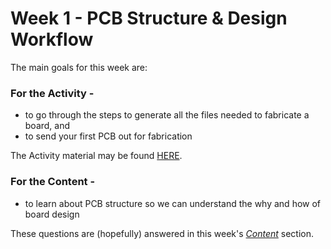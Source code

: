 # Week 1 - PCB Structure & Design Workflow

The main goals for this week are:

### For the Activity -
* to go through the steps to generate all the files needed to fabricate a board, and
* to send your first PCB out for fabrication

The Activity material may be found [HERE](../Week_1/Week_1_Activity).

### For the Content -
* to learn about PCB structure so we can understand the why and how of board design

These questions are (hopefully) answered in this week's [*Content*](../Week_1/Week_1_Content) section.

<!--
## PCB Structure
Currently there are three major classes of PCB structure:
* Rigid PCBs,
* Flex PCBs, and
* Metal substrate PCBs
Let's talk about each type in turn...
* __Rigid PCBs__ - These are the traditional multilayer PCBs made by laminating alternating layers of copper and a substrate material.
The substrate is most commonly an epoxy / glass fiber composite called FR4, however there are many different materials that may be used. You may have heard of some of these, such as FR408, Rogers Duroid, etc. Materials are selected based on the trade-off between cost and performance. "Performance" is judged by evaluating the different electrical properties, flame resistance, and so forth.
The number of layers ranges from just one (a single-sided board) to over thirty (30) layers in the case of backplanes, etc. The finished thickness of rigid boards ranges typically from ~ 0.2mm (0.008") to over 9.5 mm (0.375"). Again, thicker boards are usually for backplanes where dense connectivity is required. A **very** common thickness is 1.6 mm (0.063") nominal with a tolerance of ±10%.
Rigid boards often appear green resulting from the use of a green soldermask to protect the outer copper traces from abrasion and corrosion. For those wanting boards with a different appearance, board manufacturers are now offering a variety of soldermask colors including red, white, yellow, blue, purple, black, and matte green.
Here is an image of a very common type of board, and one you will be designing, the four-layer rigid PCB -
<img src="../Week_1/Images/4-layer.png" width="500"/>
It is called a "FOUR LAYER BOARD" because it has four layers of copper (all the other stuff doesn't get counted).
<details>
  <summary>Just to be sure we're clear about this...</summary>
  FOR A "FOUR" LAYER BOARD WE NEED:
And *YOU* are going to make them all!!
</details>
Rigid PCBs
Flexible PCBs
[How *flex* circuits are made](https://www.youtube.com/watch?v=C-2ysGoCRoo)
-->
